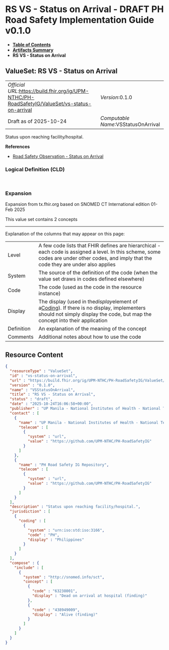 # RS VS - Status on Arrival - DRAFT PH Road Safety Implementation Guide v0.1.0

* [**Table of Contents**](toc.md)
* [**Artifacts Summary**](artifacts.md)
* **RS VS - Status on Arrival**

## ValueSet: RS VS - Status on Arrival 

| | |
| :--- | :--- |
| *Official URL*:https://build.fhir.org/ig/UPM-NTHC/PH-RoadSafetyIG/ValueSet/vs-status-on-arrival | *Version*:0.1.0 |
| Draft as of 2025-10-24 | *Computable Name*:VSStatusOnArrival |

 
Status upon reaching facility/hospital. 

 **References** 

* [Road Safety Observation - Status on Arrival](StructureDefinition-rs-observation-status-on-arrival.md)

### Logical Definition (CLD)

 

### Expansion

Expansion from tx.fhir.org based on SNOMED CT International edition 01-Feb 2025

This value set contains 2 concepts

-------

 Explanation of the columns that may appear on this page: 

| | |
| :--- | :--- |
| Level | A few code lists that FHIR defines are hierarchical - each code is assigned a level. In this scheme, some codes are under other codes, and imply that the code they are under also applies |
| System | The source of the definition of the code (when the value set draws in codes defined elsewhere) |
| Code | The code (used as the code in the resource instance) |
| Display | The display (used in the*display*element of a[Coding](http://hl7.org/fhir/R4/datatypes.html#Coding)). If there is no display, implementers should not simply display the code, but map the concept into their application |
| Definition | An explanation of the meaning of the concept |
| Comments | Additional notes about how to use the code |



## Resource Content

```json
{
  "resourceType" : "ValueSet",
  "id" : "vs-status-on-arrival",
  "url" : "https://build.fhir.org/ig/UPM-NTHC/PH-RoadSafetyIG/ValueSet/vs-status-on-arrival",
  "version" : "0.1.0",
  "name" : "VSStatusOnArrival",
  "title" : "RS VS - Status on Arrival",
  "status" : "draft",
  "date" : "2025-10-24T16:06:58+00:00",
  "publisher" : "UP Manila - National Institutes of Health - National Telehealth Center",
  "contact" : [
    {
      "name" : "UP Manila - National Institutes of Health - National Telehealth Center",
      "telecom" : [
        {
          "system" : "url",
          "value" : "https://github.com/UPM-NTHC/PH-RoadSafetyIG"
        }
      ]
    },
    {
      "name" : "PH Road Safety IG Repository",
      "telecom" : [
        {
          "system" : "url",
          "value" : "https://github.com/UPM-NTHC/PH-RoadSafetyIG"
        }
      ]
    }
  ],
  "description" : "Status upon reaching facility/hospital.",
  "jurisdiction" : [
    {
      "coding" : [
        {
          "system" : "urn:iso:std:iso:3166",
          "code" : "PH",
          "display" : "Philippines"
        }
      ]
    }
  ],
  "compose" : {
    "include" : [
      {
        "system" : "http://snomed.info/sct",
        "concept" : [
          {
            "code" : "63238001",
            "display" : "Dead on arrival at hospital (finding)"
          },
          {
            "code" : "438949009",
            "display" : "Alive (finding)"
          }
        ]
      }
    ]
  }
}

```
